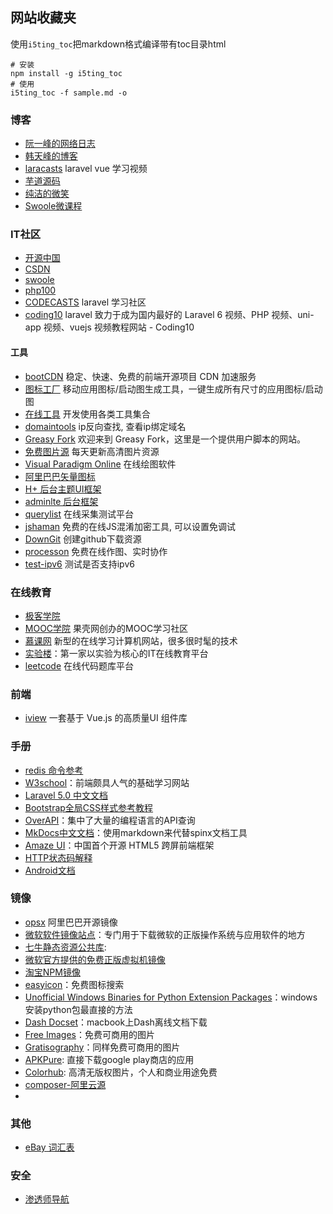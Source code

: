 ## 网站收藏夹

使用`i5ting_toc`把markdown格式编译带有toc目录html

    # 安装
    npm install -g i5ting_toc
    # 使用
    i5ting_toc -f sample.md -o

### 博客

*   [阮一峰的网络日志](http://www.ruanyifeng.com/blog/)
*   [韩天峰的博客](http://rango.swoole.com/)
*   [laracasts](https://laracasts.com/) laravel vue 学习视频
*   [芋道源码 ](http://www.iocoder.cn/)
*   [纯洁的微笑](http://www.ityouknow.com/)
*   [Swoole微课程](https://course.swoole-cloud.com/)

### IT社区

*   [开源中国](https://www.oschina.net/)
*   [CSDN](https://www.csdn.net/)
*   [swoole](https://www.swoole.com/)
*   [php100](http://www.php100.com/)
*   [CODECASTS](https://www.codecasts.com/) laravel 学习社区
*   [coding10](http://www.coding10.com/) laravel 致力于成为国内最好的 Laravel 6 视频、PHP 视频、uni-app 视频、vuejs 视频教程网站 - Coding10

#### 工具

*   [bootCDN](https://www.bootcdn.cn/) 稳定、快速、免费的前端开源项目 CDN 加速服务
*   [图标工厂](https://icon.wuruihong.com/) 移动应用图标/启动图生成工具，一键生成所有尺寸的应用图标/启动图
*   [在线工具](https://tool.lu/) 开发使用各类工具集合
*   [domaintools](http://reverseip.domaintools.com/) ip反向查找, 查看ip绑定域名
*   [Greasy Fork](https://greasyfork.org/zh-CN) 欢迎来到 Greasy Fork，这里是一个提供用户脚本的网站。
*   [免费图片源](https://source.unsplash.com/) 每天更新高清图片资源
*   [Visual Paradigm Online](https://online.visual-paradigm.com/cn) 在线绘图软件
*   [阿里巴巴矢量图标](https://www.iconfont.cn/home/index?spm=a313x.7781069.1998910419.2)
*   [H+ 后台主题UI框架](http://www.zi-han.net/theme/hplus/)
*   [adminlte 后台框架](https://adminlte.io/themes/AdminLTE/index.html#)
*   [querylist](https://www.querylist.cc/querylist-test/) 在线采集测试平台
*   [jshaman](http://www.jshaman.com) 免费的在线JS混淆加密工具, 可以设置免调试
*   [DownGit](https://minhaskamal.github.io/DownGit/#/home?url=) 创建github下载资源
*   [processon](https://www.processon.com/) 免费在线作图、实时协作
*   [test-ipv6](http://www.test-ipv6.com/) 测试是否支持ipv6

### 在线教育

*   [极客学院](http://www.jikexueyuan.com/)
*   [MOOC学院](http://mooc.guokr.com/) 果壳网创办的MOOC学习社区
*   [慕课网](http://www.imooc.com/) 新型的在线学习计算机网站，很多很时髦的技术
*   [实验楼](http://www.shiyanlou.com/)：第一家以实验为核心的IT在线教育平台
*   [leetcode](https://leetcode-cn.com/) 在线代码题库平台

### 前端

*   [iview](https://www.iviewui.com/) 一套基于 Vue.js 的高质量UI 组件库

### 手册

*   [redis 命令参考](http://redisdoc.com/)
*   [W3school](http://www.w3school.com.cn/)：前端颇具人气的基础学习网站
*   [Laravel 5.0 中文文档](http://www.golaravel.com/laravel/docs/5.0)
*   [Bootstrap全局CSS样式参考教程](http://v3.bootcss.com/css/)
*   [OverAPI](http://overapi.com/)：集中了大量的编程语言的API查询
*   [MkDocs中文文档](http://markdown-docs-zh.readthedocs.org/zh_CN/latest/)：使用markdown来代替spinx文档工具
*   [Amaze UI](http://amazeui.org/)：中国首个开源 HTML5 跨屏前端框架
*   [HTTP状态码解释](https://httpstatuses.com/)
*   [Android文档](http://developer.android.com/intl/zh-cn/reference/packages.html)

### 镜像

*   [opsx](https://opsx.alibaba.com/?lang=zh-CN)  阿里巴巴开源镜像
*   [微软软件镜像站点](http://itellyou.cn/)：专门用于下载微软的正版操作系统与应用软件的地方
*   [七牛静态资源公共库](https://staticfile.org/):
*   [微软官方提供的免费正版虚拟机镜像](https://www.modern.ie/en-us)
*   [淘宝NPM镜像](http://npm.taobao.org/)
*   [easyicon](http://www.easyicon.net/)：免费图标搜索
*   [Unofficial Windows Binaries for Python Extension Packages](http://www.lfd.uci.edu/~gohlke/pythonlibs/)：windows安装python包最直接的方法
*   [Dash Docset](https://kapeli.com/docset_links)：macbook上Dash离线文档下载
*   [Free Images](https://pixabay.com/)：免费可商用的图片
*   [Gratisography](http://www.gratisography.com/)：同样免费可商用的图片
*   [APKPure](https://apkpure.com/): 直接下载google play商店的应用
*   [Colorhub](https://colorhub.me/): 高清无版权图片，个人和商业用途免费
*   [composer-阿里云源](https://developer.aliyun.com/composer)
*   

### 其他

*   [eBay 词汇表](http://bbs.fobshanghai.com/thread-4988179-1-1.html)

### 安全

*   [渗透师导航](https://www.shentoushi.top/index)
